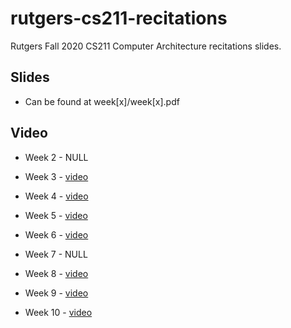 # rutgers-cs211-recitations
Rutgers Fall 2020 CS211 Computer Architecture recitations slides.



## Slides

- Can be found at week[x]/week[x].pdf



## Video

- Week 2 - NULL
- Week 3 - [video](https://rutgers.zoom.us/rec/play/JuzRGl1T1d-aKGJ56pLP6A9D1tgIUdxTEuTV03dc_ACskbyUzAchffN19aO2ma36XXtG2UB8WQ7k_9LQ.RSmcQ8cXXPiTnIda)
- Week 4 - [video](https://rutgers.zoom.us/rec/share/XtuGPWFIWCqk-4q3gOPD_1ZCaBZTXrvSG38_rJlImMnO_hdrDC-RMWKt3QO1bvTA.bGm-pOsiLvHQr7Xq)
- Week 5 - [video](https://rutgers.zoom.us/rec/share/fp7Ep_MAvdNJ4RNbzPzcrCHjjPXSwFb3U6di58p05V7U5vWElVno-9YiFuvXeUCT.HXuT__GRHE8jQ3a-)
- Week 6 - [video](https://rutgers.zoom.us/rec/play/Lwk0KSfe5jTEr9TVUMFafEsPZ34wt4sj4E06SHMBEzZzU7PBkROxxKyK_UJYHvax_2VqSbcp3B1dbFiz.kTjHHBVXvQ7Yn7f5)
- Week 7 - NULL
- Week 8 - [video](https://rutgers.zoom.us/rec/share/p7CBfqNNC62bu9lFMOe6PT9LiMtK3qHVRsOUCNJ-TX8rDw1wO9r-TMP1hR3paqnA.vZr4StLJG2KPbvZI)

- Week 9 - [video](https://rutgers.zoom.us/rec/play/3bhHl_ibwk-UPfJUhblQw7P_Q15Yqf8p0KtdS2xyW5BbE_hrgoogJPEK6Wxjde3HJWGEFAtbsT9HSwmn.JtVE-WdjVUGSr6Nl)

- Week 10 - [video](https://rutgers.zoom.us/rec/share/G1wCKXyOwmmsJIHUV2ttvOh52k7qQfjNQ92ZxZIT8kh0RP-RvAdL1FFOBDc0sUQB.9Oe0tXGia_mKpZqD)